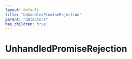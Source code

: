 ```yaml
---
layout: default
title: "UnhandledPromiseRejection"
parent: "detectors"
has_children: true
---
```

# UnhandledPromiseRejection
